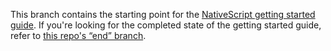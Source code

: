 This branch contains the starting point for the [NativeScript getting started guide](http://docs.nativescript.org/getting-started). If you're looking for the completed state of the getting started guide, refer to [this repo's “end” branch](https://github.com/NativeScript/sample-Groceries/tree/end).